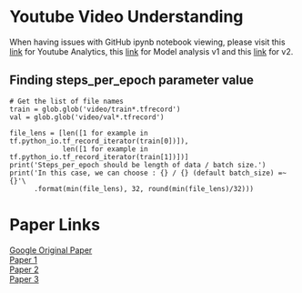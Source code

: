 # Youtube Video Understanding 

When having issues with GitHub ipynb notebook viewing, please visit this [link](https://nbviewer.jupyter.org/github/lordsoffallen/youtube-video-understanding/blob/master/Youtube%20Data%20Analytics.ipynb) for Youtube Analytics, this [link](https://nbviewer.jupyter.org/github/lordsoffallen/youtube-video-understanding/blob/master/Model%20Analysis%20v1.ipynb) for Model analysis v1 and this [link](https://nbviewer.jupyter.org/github/lordsoffallen/youtube-video-understanding/blob/master/Model%20Analysis%20v2.ipynb) for v2.

## Finding steps_per_epoch parameter value
```
# Get the list of file names
train = glob.glob('video/train*.tfrecord')
val = glob.glob('video/val*.tfrecord')

file_lens = [len([1 for example in tf.python_io.tf_record_iterator(train[0])]), 
             len([1 for example in tf.python_io.tf_record_iterator(train[1])])]
print('Steps_per_epoch should be length of data / batch size.')
print('In this case, we can choose : {} / {} (default batch_size) =~ {}'\
      .format(min(file_lens), 32, round(min(file_lens)/32)))
```

# Paper Links

[Google Original Paper](https://arxiv.org/pdf/1609.08675.pdf)  
[Paper 1](http://cs231n.stanford.edu/reports/2017/pdfs/702.pdf)  
[Paper 2](http://cs231n.stanford.edu/reports/2017/pdfs/711.pdf)  
[Paper 3](http://cs231n.stanford.edu/reports/2017/pdfs/705.pdf)  
